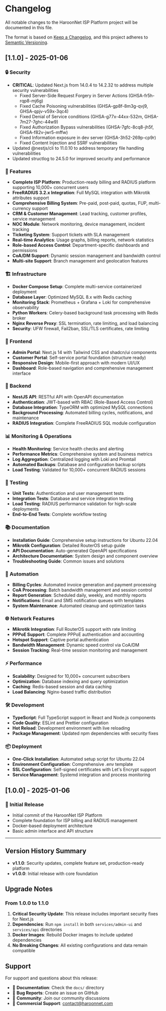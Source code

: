 # Changelog

All notable changes to the HaroonNet ISP Platform project will be documented in this file.

The format is based on [Keep a Changelog](https://keepachangelog.com/en/1.0.0/),
and this project adheres to [Semantic Versioning](https://semver.org/spec/v2.0.0.html).

## [1.1.0] - 2025-01-06

### 🔒 Security
- **CRITICAL**: Updated Next.js from 14.0.4 to 14.2.32 to address multiple security vulnerabilities
  - Fixed Server-Side Request Forgery in Server Actions (GHSA-fr5h-rqp8-mj6g)
  - Fixed Cache Poisoning vulnerabilities (GHSA-gp8f-8m3g-qvj9, GHSA-qpjv-v59x-3qc4)
  - Fixed Denial of Service conditions (GHSA-g77x-44xx-532m, GHSA-7m27-7ghc-44w9)
  - Fixed Authorization Bypass vulnerabilities (GHSA-7gfc-8cq8-jh5f, GHSA-f82v-jwr5-mffw)
  - Fixed Information exposure in dev server (GHSA-3h52-269p-cp9r)
  - Fixed Content Injection and SSRF vulnerabilities
- Updated @nestjs/cli to 11.0.10 to address temporary file handling vulnerabilities
- Updated structlog to 24.5.0 for improved security and performance

### 🚀 Features
- **Complete ISP Platform**: Production-ready billing and RADIUS platform supporting 10,000+ concurrent users
- **FreeRADIUS 3.2.x Integration**: Full MySQL integration with Mikrotik attributes support
- **Comprehensive Billing System**: Pre-paid, post-paid, quotas, FUP, multi-currency support
- **CRM & Customer Management**: Lead tracking, customer profiles, service management
- **NOC Module**: Network monitoring, device management, incident tracking
- **Ticketing System**: Support tickets with SLA management
- **Real-time Analytics**: Usage graphs, billing reports, network statistics
- **Role-based Access Control**: Department-specific dashboards and permissions
- **CoA/DM Support**: Dynamic session management and bandwidth control
- **Multi-site Support**: Branch management and geolocation features

### 🏗️ Infrastructure
- **Docker Compose Setup**: Complete multi-service containerized deployment
- **Database Layer**: Optimized MySQL 8.x with Redis caching
- **Monitoring Stack**: Prometheus + Grafana + Loki for comprehensive observability
- **Python Workers**: Celery-based background task processing with Redis broker
- **Nginx Reverse Proxy**: SSL termination, rate limiting, and load balancing
- **Security**: UFW firewall, Fail2ban, SSL/TLS certificates, rate limiting

### 🎨 Frontend
- **Admin Portal**: Next.js 14 with Tailwind CSS and shadcn/ui components
- **Customer Portal**: Self-service portal foundation (structure ready)
- **Responsive Design**: Mobile-first approach with modern UI/UX
- **Dashboard**: Role-based navigation and comprehensive management interface

### 🔧 Backend
- **NestJS API**: RESTful API with OpenAPI documentation
- **Authentication**: JWT-based with RBAC (Role-Based Access Control)
- **Database Integration**: TypeORM with optimized MySQL connections
- **Background Processing**: Automated billing cycles, notifications, and maintenance
- **RADIUS Integration**: Complete FreeRADIUS SQL module configuration

### 📊 Monitoring & Operations
- **Health Monitoring**: Service health checks and alerting
- **Performance Metrics**: Comprehensive system and business metrics
- **Log Aggregation**: Centralized logging with Loki and Promtail
- **Automated Backups**: Database and configuration backup scripts
- **Load Testing**: Validated for 10,000+ concurrent RADIUS sessions

### 🧪 Testing
- **Unit Tests**: Authentication and user management tests
- **Integration Tests**: Database and service integration testing
- **Load Testing**: RADIUS performance validation for high-scale deployments
- **End-to-End Tests**: Complete workflow testing

### 📚 Documentation
- **Installation Guide**: Comprehensive setup instructions for Ubuntu 22.04
- **Mikrotik Configuration**: Detailed RouterOS setup guide
- **API Documentation**: Auto-generated OpenAPI specifications
- **Architecture Documentation**: System design and component overview
- **Troubleshooting Guide**: Common issues and solutions

### 🔄 Automation
- **Billing Cycles**: Automated invoice generation and payment processing
- **CoA Processing**: Batch bandwidth management and session control
- **Report Generation**: Scheduled daily, weekly, and monthly reports
- **Notifications**: Email and SMS notification queues with templates
- **System Maintenance**: Automated cleanup and optimization tasks

### 🌐 Network Features
- **Mikrotik Integration**: Full RouterOS support with rate limiting
- **PPPoE Support**: Complete PPPoE authentication and accounting
- **Hotspot Support**: Captive portal authentication
- **Bandwidth Management**: Dynamic speed control via CoA/DM
- **Session Tracking**: Real-time session monitoring and management

### ⚡ Performance
- **Scalability**: Designed for 10,000+ concurrent subscribers
- **Optimization**: Database indexing and query optimization
- **Caching**: Redis-based session and data caching
- **Load Balancing**: Nginx-based traffic distribution

### 🛠️ Development
- **TypeScript**: Full TypeScript support in React and Node.js components
- **Code Quality**: ESLint and Prettier configuration
- **Hot Reload**: Development environment with live reloading
- **Package Management**: Updated npm dependencies with security fixes

### 📦 Deployment
- **One-Click Installation**: Automated setup script for Ubuntu 22.04
- **Environment Configuration**: Comprehensive .env template
- **SSL Configuration**: Self-signed certificates with Let's Encrypt support
- **Service Management**: Systemd integration and process monitoring

## [1.0.0] - 2025-01-06

### 🎉 Initial Release
- Initial commit of the HaroonNet ISP Platform
- Complete foundation for ISP billing and RADIUS management
- Docker-based deployment architecture
- Basic admin interface and API structure

---

## Version History Summary

- **v1.1.0**: Security updates, complete feature set, production-ready platform
- **v1.0.0**: Initial release with core foundation

## Upgrade Notes

### From 1.0.0 to 1.1.0
1. **Critical Security Update**: This release includes important security fixes for Next.js
2. **Dependencies**: Run `npm install` in both `services/admin-ui` and `services/api` directories
3. **Docker Images**: Rebuild Docker images to include updated dependencies
4. **No Breaking Changes**: All existing configurations and data remain compatible

## Support

For support and questions about this release:
- 📖 **Documentation**: Check the `docs/` directory
- 🐛 **Bug Reports**: Create an issue on GitHub
- 💬 **Community**: Join our community discussions
- 📧 **Commercial Support**: contact@haroonnet.com